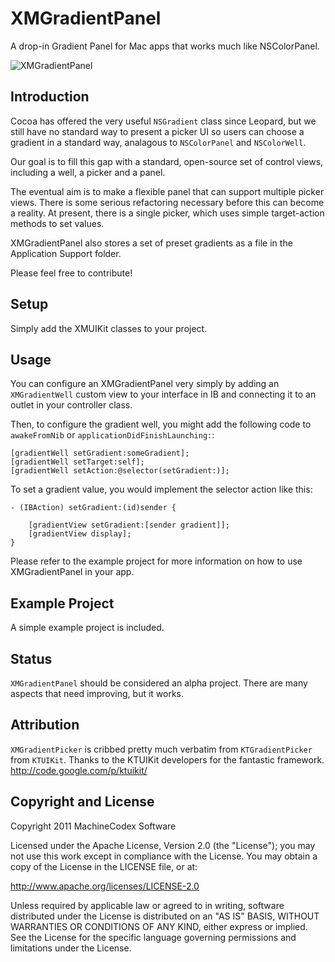XMGradientPanel
==============

A drop-in Gradient Panel for Mac apps that works much like NSColorPanel.

![XMGradientPanel](http://www.machinecodex.com/media/XMGradientPanel.png)

Introduction
----------------

Cocoa has offered the very useful `NSGradient` class since Leopard, but we still have no standard way to present a picker UI so users can choose a gradient in a standard way, analagous to `NSColorPanel` and `NSColorWell`.

Our goal is to fill this gap with a standard, open-source set of control views, including a well, a picker and a panel.

The eventual aim is to make a flexible panel that can support multiple picker views. There is some serious refactoring necessary before this can become a reality. At present, there is a single picker, which uses simple target-action methods to set values. 

XMGradientPanel also stores a set of preset gradients as a file in the Application Support folder.

Please feel free to contribute!

Setup
-----

Simply add the XMUIKit classes to your project.

Usage
-----

You can configure an XMGradientPanel very simply by adding an `XMGradientWell` custom view to your interface in IB and connecting it to an outlet in your controller class.

Then, to configure the gradient well, you might add the following code to `awakeFromNib` or `applicationDidFinishLaunching:`:

    [gradientWell setGradient:someGradient];
    [gradientWell setTarget:self];
    [gradientWell setAction:@selector(setGradient:)];

To set a gradient value, you would implement the selector action like this:

    - (IBAction) setGradient:(id)sender {

        [gradientView setGradient:[sender gradient]];
        [gradientView display];
    }

Please refer to the example project for more information on how to use XMGradientPanel in your app.

Example Project
---------------
A simple example project is included.

Status
--------

`XMGradientPanel` should be considered an alpha project. There are many aspects that need improving, but it works.

Attribution
-----------

`XMGradientPicker` is cribbed pretty much verbatim from `KTGradientPicker` from `KTUIKit`. Thanks to the KTUIKit developers for the fantastic framework.
http://code.google.com/p/ktuikit/

Copyright and License
-------------------------------

Copyright 2011 MachineCodex Software 

Licensed under the Apache License, Version 2.0 (the "License"); you may not use this work except in compliance with the License. You may obtain a copy of the License in the LICENSE file, or at:

http://www.apache.org/licenses/LICENSE-2.0

Unless required by applicable law or agreed to in writing, software distributed under the License is distributed on an "AS IS" BASIS, WITHOUT WARRANTIES OR CONDITIONS OF ANY KIND, either express or implied. See the License for the specific language governing permissions and limitations under the License.